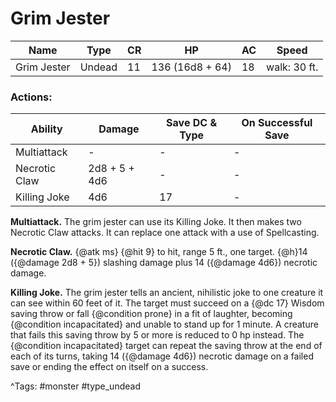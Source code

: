 # Grim Jester

| Name | Type | CR | HP | AC | Speed |
|------|------|----|----|----|-------|
| Grim Jester | Undead | 11 | 136 (16d8 + 64) | 18 | walk: 30 ft. |

### Actions:

| Ability | Damage | Save DC & Type | On Successful Save |
|---------|--------|----------------|--------------------|
| Multiattack | - | - | - |
| Necrotic Claw | 2d8 + 5 + 4d6 | - | - |
| Killing Joke | 4d6 | 17 | - |


**Multiattack.** The grim jester can use its Killing Joke. It then makes two Necrotic Claw attacks. It can replace one attack with a use of Spellcasting.

**Necrotic Claw.** {@atk ms} {@hit 9} to hit, range 5 ft., one target. {@h}14 ({@damage 2d8 + 5}) slashing damage plus 14 ({@damage 4d6}) necrotic damage.

**Killing Joke.** The grim jester tells an ancient, nihilistic joke to one creature it can see within 60 feet of it. The target must succeed on a {@dc 17} Wisdom saving throw or fall {@condition prone} in a fit of laughter, becoming {@condition incapacitated} and unable to stand up for 1 minute. A creature that fails this saving throw by 5 or more is reduced to 0 hp instead. The {@condition incapacitated} target can repeat the saving throw at the end of each of its turns, taking 14 ({@damage 4d6}) necrotic damage on a failed save or ending the effect on itself on a success.

^Tags: #monster #type_undead